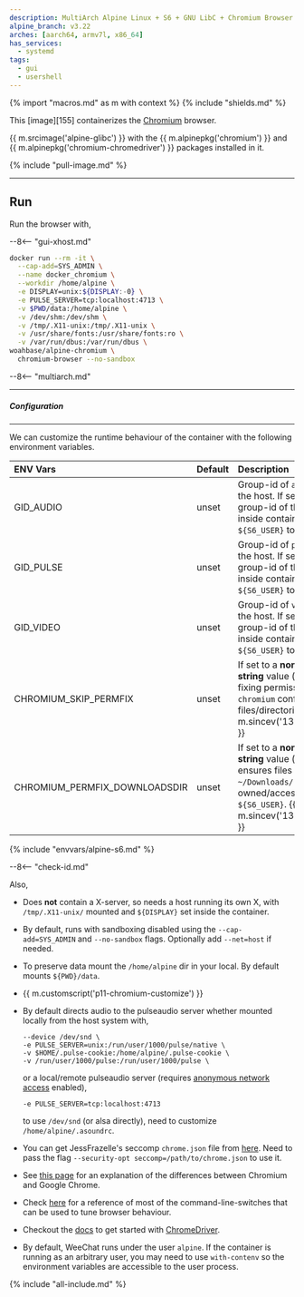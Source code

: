 ```yaml
---
description: MultiArch Alpine Linux + S6 + GNU LibC + Chromium Browser
alpine_branch: v3.22
arches: [aarch64, armv7l, x86_64]
has_services:
  - systemd
tags:
  - gui
  - usershell
---
```


{% import "macros.md" as m with context %}
{% include "shields.md" %}

This [image][155] containerizes the [Chromium][1] browser.

{{ m.srcimage('alpine-glibc') }} with the {{
m.alpinepkg('chromium') }} and {{
m.alpinepkg('chromium-chromedriver') }} packages installed in it.

{% include "pull-image.md" %}

---
Run
---

Run the browser with,

--8<-- "gui-xhost.md"

``` sh
docker run --rm -it \
  --cap-add=SYS_ADMIN \
  --name docker_chromium \
  --workdir /home/alpine \
  -e DISPLAY=unix:${DISPLAY:-0} \
  -e PULSE_SERVER=tcp:localhost:4713 \
  -v $PWD/data:/home/alpine \
  -v /dev/shm:/dev/shm \
  -v /tmp/.X11-unix:/tmp/.X11-unix \
  -v /usr/share/fonts:/usr/share/fonts:ro \
  -v /var/run/dbus:/var/run/dbus \
woahbase/alpine-chromium \
  chromium-browser --no-sandbox
```

--8<-- "multiarch.md"

---
##### Configuration
---

We can customize the runtime behaviour of the container with the
following environment variables.

| ENV Vars                      | Default | Description
| :---                          | :---    | :---
| GID_AUDIO                     | unset   | Group-id of `audio` group on the host. If set, updates group-id of the group `audio` inside container, and adds `${S6_USER}` to the group.
| GID_PULSE                     | unset   | Group-id of `pulse` group on the host. If set, updates group-id of the group `pulse` inside container, and adds `${S6_USER}` to the group.
| GID_VIDEO                     | unset   | Group-id of `video` group on the host. If set, updates group-id of the group `video` inside container, and adds `${S6_USER}` to the group.
| CHROMIUM_SKIP_PERMFIX         | unset   | If set to a **non-empty-string** value (e.g. `1`), skips fixing permissions for `chromium` configuration/data files/directories. {{ m.sincev('138.0.7204.157') }}
| CHROMIUM_PERMFIX_DOWNLOADSDIR | unset   | If set to a **non-empty-string** value (e.g. `1`), ensures files inside `~/Downloads/` are owned/accessible by `${S6_USER}`. {{ m.sincev('138.0.7204.157') }}
{% include "envvars/alpine-s6.md" %}

--8<-- "check-id.md"

Also,

* Does **not** contain a X-server, so needs a host running its
  own X, with `/tmp/.X11-unix/` mounted and `${DISPLAY}` set inside
  the container.

* By default, runs with sandboxing disabled using the
  `--cap-add=SYS_ADMIN` and `--no-sandbox` flags. Optionally add
  `--net=host` if needed.

* To preserve data mount the `/home/alpine` dir in your local. By
  default mounts `${PWD}/data`.

* {{ m.customscript('p11-chromium-customize') }}

* By default directs audio to the pulseaudio server whether mounted
  locally from the host system with,
  ```
  --device /dev/snd \
  -e PULSE_SERVER=unix:/run/user/1000/pulse/native \
  -v $HOME/.pulse-cookie:/home/alpine/.pulse-cookie \
  -v /run/user/1000/pulse:/run/user/1000/pulse \
  ```
  or a local/remote pulseaudio server (requires [anonymous network
  access][4] enabled),
  ```
  -e PULSE_SERVER=tcp:localhost:4713
  ```
  to use `/dev/snd` (or alsa directly), need to customize
  `/home/alpine/.asoundrc`.

* You can get JessFrazelle's seccomp `chrome.json` file from [here][2].
  Need to pass the flag `--security-opt seccomp=/path/to/chrome.json`
  to use it.

* See [this page][10] for an explanation of the differences
  between Chromium and Google Chrome.

* Check [here][3] for a reference of most of the
  command-line-switches that can be used to tune browser
  behaviour.

* Checkout the [docs][6] to get started with [ChromeDriver][5].

* By default, WeeChat runs under the user `alpine`. If the
  container is running as an arbitrary user, you may need to use
  `with-contenv` so the environment variables are accessible to
  the user process.

[1]: https://www.chromium.org/
[2]: https://github.com/jessfraz/dotfiles/blob/master/etc/docker/seccomp/chrome.json
[3]: https://peter.sh/experiments/chromium-command-line-switches/
[4]: https://www.freedesktop.org/wiki/Software/PulseAudio/Documentation/User/Network/
[5]: https://developer.chrome.com/docs/chromedriver
[6]: https://developer.chrome.com/docs/chromedriver/get-started
[7]: https://github.com/GoogleChrome/chrome-launcher
[8]: https://docs.docker.com/engine/security/apparmor/
[9]: https://discourse.ubuntu.com/t/mantic-minotaur-release-notes/35534#security-improvements
[10]: https://chromium.googlesource.com/chromium/src/+/master/docs/chromium_browser_vs_google_chrome.md

{% include "all-include.md" %}
